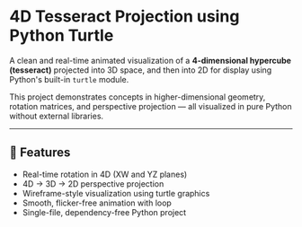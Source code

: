 # 4D Tesseract Projection using Python Turtle

A clean and real-time animated visualization of a **4-dimensional hypercube (tesseract)** projected into 3D space, and then into 2D for display using Python's built-in `turtle` module.

This project demonstrates concepts in higher-dimensional geometry, rotation matrices, and perspective projection — all visualized in pure Python without external libraries.

---

## 🔧 Features

- Real-time rotation in 4D (XW and YZ planes)
- 4D → 3D → 2D perspective projection
- Wireframe-style visualization using turtle graphics
- Smooth, flicker-free animation with loop
- Single-file, dependency-free Python project

